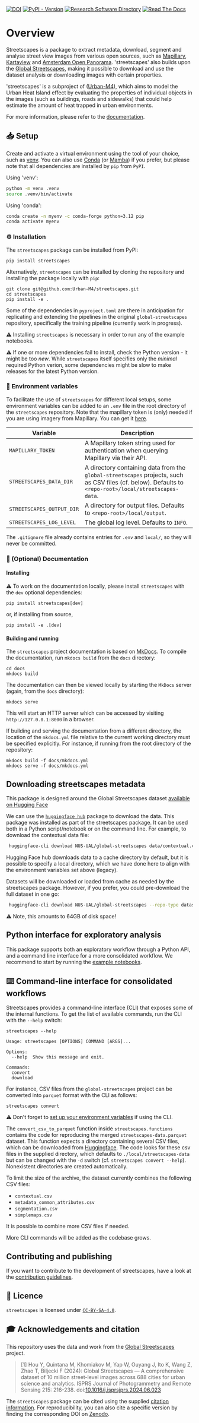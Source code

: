 [![DOI](https://zenodo.org/badge/DOI/10.5281/zenodo.14283584.svg)](https://doi.org/10.5281/zenodo.14283533)
[![PyPI - Version](https://img.shields.io/pypi/v/streetscapes)](https://pypi.org/project/streetscapes/)
[![Research Software Directory](https://img.shields.io/badge/RSD-streetscapes-00a3e3)](https://research-software-directory.org/software/streetscapes)
[![Read The Docs](https://readthedocs.org/projects/streetscapes/badge/?version=latest)](https://streetscapes.readthedocs.io/en/latest/)

# Overview

Streetscapes is a package to extract metadata, download, segment and analyse street view images from various open sources, such as [Mapillary](https://www.mapillary.com/), [Kartaview](https://kartaview.org/landing) and [Amsterdam Open Panorama](https://amsterdam.github.io/projects/open-panorama/). 'streetscapes' also builds upon the [Global Streetscapes](https://ual.sg/project/global-streetscapes/), making it possible to download and use the dataset analysis or downloading images with certain properties. 

'streetscapes' is a subproject of ([Urban-M4](https://github.com/Urban-M4)), which aims to model the Urban Heat Island effect by evaluating the properties of individual objects in the images (such as buildings, roads and sidewalks) that could help estimate the amount of heat trapped in urban environments.

For more information, please refer to the [documentation](https://streetscapes.readthedocs.io/en/latest/).

## 📥 Setup

Create and activate a virtual environment using the tool of your choice, such as [venv](https://docs.python.org/3/library/venv.html). You can also use [Conda](https://anaconda.org/) (or [Mamba](https://mamba.readthedocs.io/en/latest/installation/mamba-installation.html)) if you prefer, but please note that all dependencies are installed by `pip` from `PyPI`.

Using 'venv':

```sh
python -m venv .venv
source .venv/bin/activate
```

Using 'conda':

```sh
conda create -n myenv -c conda-forge python=3.12 pip
conda activate myenv
```

### ⚙️ Installation

The `streetscapes` package can be installed from PyPI:

```shell
pip install streetscapes
```

Alternatively, `streetscapes` can be installed by cloning the repository and installing the package locally with `pip`:

```shell
git clone git@github.com:Urban-M4/streetscapes.git
cd streetscapes
pip install -e .
```

Some of the dependencies in `pyproject.toml` are there in anticipation for replicating and extending the pipelines in the original `global-streetscapes` repository, specifically the training pipeline (currently work in progress).

⚠️ Installing `streetscapes` is necessary in order to run any of the example notebooks.

⚠️ If one or more dependencies fail to install, check the Python version - it might be too _new_. While `streetscapes` itself specifies only the _minimal_ required Python verion, some dependencies might be slow to make releases for the latest Python version.

### 🌲 Environment variables

To facilitate the use of `streetscapes` for different local setups, some environment variables can be added to an `.env` file in the root directory of the `streetscapes` repository. Note that the mapillary token is (only) needed if you are using imagery from Mapillary. You can get it [here](https://www.mapillary.com/developer/api-documentation).

| Variable                  | Description                                                                                                                                                  |
| ------------------------- | ------------------------------------------------------------------------------------------------------------------------------------------------------------ |
| `MAPILLARY_TOKEN`         | A Mapillary token string used for authentication when querying Mapillary via their API.  |
| `STREETSCAPES_DATA_DIR`   | A directory containing data from the `global-streetscapes` projects, such as CSV files (cf. below). Defaults to `<repo-root>/local/streetscapes-data`.       |
| `STREETSCAPES_OUTPUT_DIR` | A directory for output files. Defaults to `<repo-root>/local/output`.                                                                                        |
| `STREETSCAPES_LOG_LEVEL`  | The global log level. Defaults to `INFO`.                                                                                                                    |

The `.gitignore` file already contains entries for `.env` and `local/`, so they will never be committed.

### 📖 (Optional) Documentation

#### Installing

⚠️ To work on the documentation locally, please install `streetscapes` with the `dev` optional dependencies:

```shell
pip install streetscapes[dev]
```

or, if installing from source,

```shell
pip install -e .[dev]
```

#### Building and running

The `streetscapes` project documentation is based on [MkDocs](https://www.mkdocs.org/). To compile the documentation, run `mkdocs build` from the `docs` directory:

```shell
cd docs
mkdocs build
```

The documentation can then be viewed locally by starting the `MkDocs` server (again, from the `docs` directory):

```shell
mkdocs serve
```

This will start an HTTP server which can be accessed by visiting `http://127.0.0.1:8000` in a browser.

If building and serving the documentation from a different directory, the location of the `mkdocs.yml` file relative to the current working directory must be specified explicitly. For instance, if running from the root directory of the repository:

```shell
mkdocs build -f docs/mkdocs.yml
mkdocs serve -f docs/mkdocs.yml
```

## Downloading streetscapes metadata

This package is designed around the Global Streetscapes dataset [available on Hugging Face](https://huggingface.co/datasets/NUS-UAL/global-streetscapes)

We can use the [`huggingface_hub`](https://huggingface.co/docs/huggingface_hub/index) package to download the data. This package was installed as part of the streetscapes package. It can be used both in a Python script/notebook or on the command line. For example, to download the contextual data file:

```sh 
 huggingface-cli download NUS-UAL/global-streetscapes data/contextual.csv --repo-type dataset --local-dir ./local/streetscapes-data
```

Hugging Face hub downloads data to a cache directory by default, but it is possible to specify a local directory, which we have done here to align with the environment variables set above (legacy).

Datasets will be downloaded or loaded from cache as needed by the streetscapes package. However, if you prefer, you could pre-download the full dataset in one go:

```sh 
 huggingface-cli download NUS-UAL/global-streetscapes --repo-type dataset --local-dir ./local/streetscapes-data
```

⚠️ Note, this amounts to 64GB of disk space!


## Python interface for exploratory analysis

This package supports both an exploratory workflow through a Python API, and a command line interface for a more consolidated workflow. We recommend to start by running the [example notebooks](https://streetscapes.readthedocs.io/en/latest/).

## ⌨️ Command-line interface for consolidated workflows

Streetscapes provides a command-line interface (CLI) that exposes some of the internal functions. To get the list of available commands, run the CLI with the `--help` switch:

```shell
streetscapes --help

Usage: streetscapes [OPTIONS] COMMAND [ARGS]...

Options:
  --help  Show this message and exit.

Commands:
  convert
  download
```

For instance, CSV files from the `global-streetscapes` project can be converted into `parquet` format with the CLI as follows:

```shell
streetscapes convert
```

⚠️ Don't forget to [set up your environment variables](#environment-variables) if using the CLI.

The `convert_csv_to_parquet` function inside `streetscapes.functions` contains the code for reproducing the merged `streetscapes-data.parquet` dataset. This function expects a directory containing several CSV files, which can be downloaded from [Huggingface](https://huggingface.co/datasets/NUS-UAL/global-streetscapes/tree/main/data). The code looks for these csv files in the supplied directory, which defaults to `./local/streetscapes-data` but can be changed with the `-d` switch (cf. `streetscapes convert --help`). Nonexistent directories are created automatically.

To limit the size of the archive, the dataset currently combines the following CSV files:

- `contextual.csv`
- `metadata_common_attributes.csv`
- `segmentation.csv`
- `simplemaps.csv`

It is possible to combine more CSV files if needed.

More CLI commands will be added as the codebase grows.

## Contributing and publishing

If you want to contribute to the development of streetscapes,
have a look at the [contribution guidelines](CONTRIBUTING.md).

## 🪪 Licence

`streetscapes` is licensed under [`CC-BY-SA-4.0`](https://creativecommons.org/licenses/by-sa/4.0/deed.en).

## 🎓 Acknowledgements and citation

This repository uses the data and work from the [Global Streetscapes](https://ual.sg/project/global-streetscapes/) project.

> [1] Hou Y, Quintana M, Khomiakov M, Yap W, Ouyang J, Ito K, Wang Z, Zhao T, Biljecki F (2024): Global Streetscapes — A comprehensive dataset of 10 million street-level images across 688 cities for urban science and analytics. ISPRS Journal of Photogrammetry and Remote Sensing 215: 216-238. doi:[10.1016/j.isprsjprs.2024.06.023](https://doi.org/10.1016/j.isprsjprs.2024.06.023)

The `streetscapes` package can be cited using the supplied [citation information](https://docs.github.com/en/repositories/managing-your-repositorys-settings-and-features/customizing-your-repository/about-citation-files). For reproducibility, you can also cite a specific version by finding the corresponding DOI on [Zenodo](https://zenodo.org/records/14287547).
